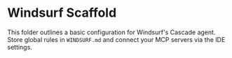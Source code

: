 # Windsurf Scaffold

This folder outlines a basic configuration for Windsurf's Cascade agent. Store global rules in `WINDSURF.md` and connect your MCP servers via the IDE settings.
